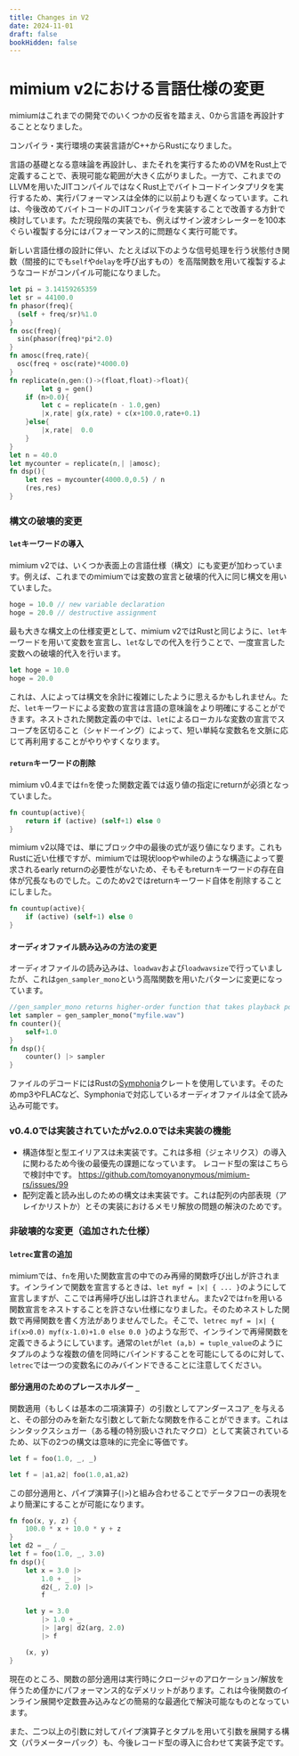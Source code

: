 ```yaml
---
title: Changes in V2
date: 2024-11-01
draft: false
bookHidden: false
---
```


# mimium v2における言語仕様の変更

mimiumはこれまでの開発でのいくつかの反省を踏まえ、0から言語を再設計することとなりました。

コンパイラ・実行環境の実装言語がC++からRustになりました。

言語の基礎となる意味論を再設計し、またそれを実行するためのVMをRust上で定義することで、表現可能な範囲が大きく広がりました。一方で、これまでのLLVMを用いたJITコンパイルではなくRust上でバイトコードインタプリタを実行するため、実行パフォーマンスは全体的に以前よりも遅くなっています。これは、今後改めてバイトコードのJITコンパイラを実装することで改善する方針で検討しています。ただ現段階の実装でも、例えばサイン波オシレーターを100本ぐらい複製する分にはパフォーマンス的に問題なく実行可能です。

新しい言語仕様の設計に伴い、たとえば以下のような信号処理を行う状態付き関数（間接的にでも`self`や`delay`を呼び出すもの）を高階関数を用いて複製するようなコードがコンパイル可能になりました。

```rust
let pi = 3.14159265359
let sr = 44100.0
fn phasor(freq){
  (self + freq/sr)%1.0
}
fn osc(freq){
  sin(phasor(freq)*pi*2.0)
}
fn amosc(freq,rate){
  osc(freq + osc(rate)*4000.0)
}
fn replicate(n,gen:()->(float,float)->float){
        let g = gen()
    if (n>0.0){
        let c = replicate(n - 1.0,gen)
        |x,rate| g(x,rate) + c(x+100.0,rate+0.1)
    }else{
        |x,rate|  0.0
    }
}
let n = 40.0
let mycounter = replicate(n,| |amosc);
fn dsp(){
    let res = mycounter(4000.0,0.5) / n
    (res,res)
}
```

### 構文の破壊的変更

#### `let`キーワードの導入

mimium v2では、いくつか表面上の言語仕様（構文）にも変更が加わっています。例えば、これまでのmimiumでは変数の宣言と破壊的代入に同じ構文を用いていました。

```rust
hoge = 10.0 // new variable declaration
hoge = 20.0 // destructive assignment
```

最も大きな構文上の仕様変更として、mimium v2ではRustと同じように、`let`キーワードを用いて変数を宣言し、`let`なしでの代入を行うことで、一度宣言した変数への破壊的代入を行います。

```rust
let hoge = 10.0
hoge = 20.0
```

これは、人によっては構文を余計に複雑にしたように思えるかもしれません。ただ、`let`キーワードによる変数の宣言は言語の意味論をより明確にすることができます。ネストされた関数定義の中では、`let`によるローカルな変数の宣言でスコープを区切ること（シャドーイング）によって、短い単純な変数名を文脈に応じて再利用することがやりやすくなります。

#### `return`キーワードの削除

mimium v0.4までは`fn`を使った関数定義では返り値の指定にreturnが必須となっていました。

```rust
fn countup(active){
    return if (active) (self+1) else 0
}
```

mimium v2以降では、単にブロック中の最後の式が返り値になります。これもRustに近い仕様ですが、mimiumでは現状loopやwhileのような構造によって要求されるearly returnの必要性がないため、そもそもreturnキーワードの存在自体が冗長なものでした。このためv2ではreturnキーワード自体を削除することにしました。

```rust
fn countup(active){
    if (active) (self+1) else 0
}
```

#### オーディオファイル読み込みの方法の変更

オーディオファイルの読み込みは、`loadwav`および`loadwavsize`で行っていましたが、これは`gen_sampler_mono`という高階関数を用いたパターンに変更になっています。

```rust
//gen_sampler_mono returns higher-order function that takes playback position in samples as an argument
let sampler = gen_sampler_mono("myfile.wav")
fn counter(){
    self+1.0
}
fn dsp(){
    counter() |> sampler
}
```

ファイルのデコードにはRustの[Symphonia](https://github.com/pdeljanov/Symphonia)クレートを使用しています。そのためmp3やFLACなど、Symphoniaで対応しているオーディオファイルは全て読み込み可能です。

### v0.4.0では実装されていたがv2.0.0では未実装の機能

- 構造体型と型エイリアスは未実装です。これは多相（ジェネリクス）の導入に関わるため今後の最優先の課題になっています。 レコード型の案はこちらで検討中です。 https://github.com/tomoyanonymous/mimium-rs/issues/99
- 配列定義と読み出しのための構文は未実装です。これは配列の内部表現（アレイかリストか）とその実装におけるメモリ解放の問題の解決のためです。

### 非破壊的な変更（追加された仕様）

#### `letrec`宣言の追加

mimiumでは、`fn`を用いた関数宣言の中でのみ再帰的関数呼び出しが許されます。インラインで関数を宣言するときは、`let myf = |x| { ... }`のようにして宣言しますが、ここでは再帰呼び出しは許されません。またv2では`fn`を用いる関数宣言をネストすることを許さない仕様になりました。そのためネストした関数で再帰関数を書く方法がありませんでした。そこで、`letrec myf = |x| { if(x>0.0) myf(x-1.0)+1.0 else 0.0 }`のような形で、インラインで再帰関数を定義できるようにしています。通常の`let`が`let (a,b) = tuple_value`のようにタプルのような複数の値を同時にバインドすることを可能にしてるのに対して、`letrec`では一つの変数名にのみバインドできることに注意してください。

#### 部分適用のためのプレースホルダー `_`

関数適用（もしくは基本の二項演算子）の引数としてアンダースコア`_`を与えると、その部分のみを新たな引数として新たな関数を作ることができます。これはシンタックスシュガー（ある種の特別扱いされたマクロ）として実装されているため、以下の2つの構文は意味的に完全に等価です。

```rust
let f = foo(1.0, _, _)
```

```rust
let f = |a1,a2| foo(1.0,a1,a2)
```

この部分適用と、パイプ演算子(`|>`)と組み合わせることでデータフローの表現をより簡潔にすることが可能になります。

```rust
fn foo(x, y, z) {
    100.0 * x + 10.0 * y + z
}
let d2 = _ / _
let f = foo(1.0, _, 3.0)
fn dsp(){
    let x = 3.0 |>
        1.0 + _ |>
        d2(_, 2.0) |>
        f

    let y = 3.0
        |> 1.0 + _
        |> |arg| d2(arg, 2.0)
        |> f

    (x, y)
}
```

現在のところ、関数の部分適用は実行時にクロージャのアロケーション/解放を伴うため僅かにパフォーマンス的なデメリットがあります。これは今後関数のインライン展開や定数畳み込みなどの簡易的な最適化で解決可能なものとなっています。

また、二つ以上の引数に対してパイプ演算子とタプルを用いて引数を展開する構文（パラメーターパック）も、今後レコード型の導入に合わせて実装予定です。

